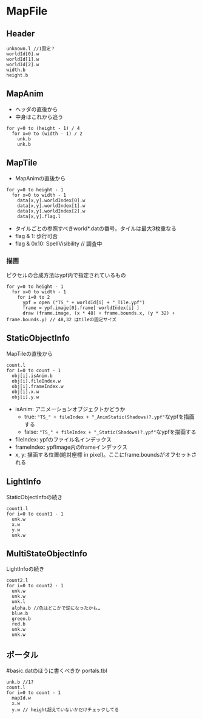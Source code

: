 # MapFile
## Header
```
unknown.l //1固定？
worldId[0].w
worldId[1].w
worldId[2].w
width.b
height.b
```

## MapAnim
* ヘッダの直後から
* 中身はこれから追う
```
for y=0 to (height - 1) / 4
  for x=0 to (width - 1) / 2
    unk.b
    unk.b
```

## MapTile
* MapAnimの直後から
```
for y=0 to height - 1
  for x=0 to width - 1
    data[x,y].worldIndex[0].w
    data[x,y].worldIndex[1].w
    data[x,y].worldIndex[2].w
    data[x,y].flag.l
```

- タイルごとの参照すべきworld*.datの番号。タイルは最大3枚重なる
- flag & 1: 歩行可否
- flag & 0x10: SpellVisibility // 調査中

### 描画
ピクセルの合成方法はypf内で指定されているもの
```
for y=0 to height - 1
  for x=0 to width - 1
    for i=0 to 2
      ypf = open ("TS_" + worldId[i] + "_Tile.ypf")
      frame = ypf.image[0].frame[ worldIndex[i] ]
      draw (frame.image, (x * 48) + frame.bounds.x, (y * 32) + frame.bounds.y) // 48,32 はtileの固定サイズ
```

## StaticObjectInfo
MapTileの直後から

```
count.l
for i=0 to count - 1
  obj[i].isAnim.b
  obj[i].fileIndex.w
  obj[i].frameIndex.w
  obj[i].x.w
  obj[i].y.w
```
- isAnim: アニメーションオブジェクトかどうか
  - true: `"TS_" + fileIndex + "_AnimStatic(Shadows)?.ypf"`なypfを描画する
  - false: `"TS_" + fileIndex + "_Static(Shadows)?.ypf"`なypfを描画する
- fileIndex: ypfのファイル名インデックス
- frameIndex: ypfImage内のframeインデックス
- x, y: 描画する位置(絶対座標 in pixel)。ここにframe.boundsがオフセットされる

## LightInfo
StaticObjectInfoの続き
```
count1.l
for i=0 to count1 - 1
  unk.w
  x.w
  y.w
  unk.w
```

## MultiStateObjectInfo
LightInfoの続き
```
count2.l
for i=0 to count2 - 1
  unk.w
  unk.w
  unk.l
  alpha.b //色はどこかで逆になったかも…
  blue.b
  green.b
  red.b
  unk.w
  unk.w
```

## ポータル
\#basic.datのほうに書くべきか
portals.tbl
```
unk.b //1?
count.l
for i=0 to count - 1
  mapId.w
  x.w
  y.w // height超えていないかだけチェックしてる
```
